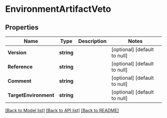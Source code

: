 # EnvironmentArtifactVeto

## Properties
Name | Type | Description | Notes
------------ | ------------- | ------------- | -------------
**Version** | **string** |  | [optional] [default to null]
**Reference** | **string** |  | [optional] [default to null]
**Comment** | **string** |  | [optional] [default to null]
**TargetEnvironment** | **string** |  | [optional] [default to null]

[[Back to Model list]](../README.md#documentation-for-models) [[Back to API list]](../README.md#documentation-for-api-endpoints) [[Back to README]](../README.md)


